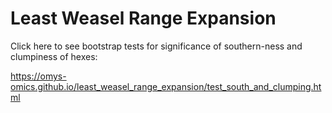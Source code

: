 # Least Weasel Range Expansion

Click here to see bootstrap tests for significance of southern-ness and clumpiness of hexes:

https://omys-omics.github.io/least_weasel_range_expansion/test_south_and_clumping.html

